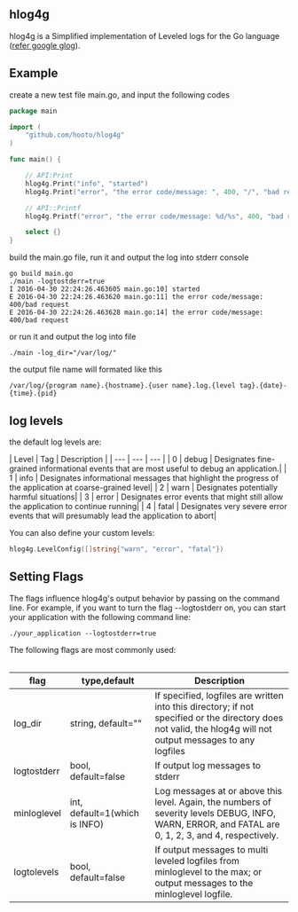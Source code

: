 ## hlog4g
hlog4g is a Simplified implementation of Leveled logs for the Go language ([refer google glog](https://github.com/google/glog)).

## Example

create a new test file main.go, and input the following codes

```go
package main

import (
    "github.com/hooto/hlog4g"
)

func main() {

    // API:Print
    hlog4g.Print("info", "started")
    hlog4g.Print("error", "the error code/message: ", 400, "/", "bad request")

    // API::Printf
    hlog4g.Printf("error", "the error code/message: %d/%s", 400, "bad request")

    select {}
}
```

build the main.go file, run it and output the log into stderr console

```shell
go build main.go
./main -logtostderr=true
I 2016-04-30 22:24:26.463605 main.go:10] started
E 2016-04-30 22:24:26.463620 main.go:11] the error code/message: 400/bad request
E 2016-04-30 22:24:26.463628 main.go:14] the error code/message: 400/bad request
```

or run it and output the log into file
```shell
./main -log_dir="/var/log/"
```

the output file name will formated like this

```
/var/log/{program name}.{hostname}.{user name}.log.{level tag}.{date}-{time}.{pid}
```

## log levels
the default log levels are:

<table>
| Level | Tag | Description |
| --- | --- | --- |
| 0 | debug | Designates fine-grained informational events that are most useful to debug an application.|
| 1 | info | Designates informational messages that highlight the progress of the application at coarse-grained level|
| 2 | warn | Designates potentially harmful situations|
| 3 | error | Designates error events that might still allow the application to continue running|
| 4 | fatal | Designates very severe error events that will presumably lead the application to abort|


You can also define your custom levels:
```go
hlog4g.LevelConfig([]string{"warn", "error", "fatal"})
```

## Setting Flags

The flags influence hlog4g's output behavior by passing on the command line. For example, if you want to turn the flag --logtostderr on, you can start your application with the following command line:

``` shell
./your_application --logtostderr=true
```

The following flags are most commonly used:

| flag | type,default | Description |
| --- | --- | --- |
| log_dir | string, default="" | If specified, logfiles are written into this directory; if not specified or the directory does not valid, the hlog4g will not output messages to any logfiles|
| logtostderr | bool, default=false | If output log messages to stderr|
| minloglevel | int, default=1(which is INFO) | Log messages at or above this level. Again, the numbers of severity levels DEBUG, INFO, WARN, ERROR, and FATAL are 0, 1, 2, 3, and 4, respectively.|
| logtolevels | bool, default=false | If output messages to multi leveled logfiles from minloglevel to the max; or output messages to the minloglevel logfile.|



